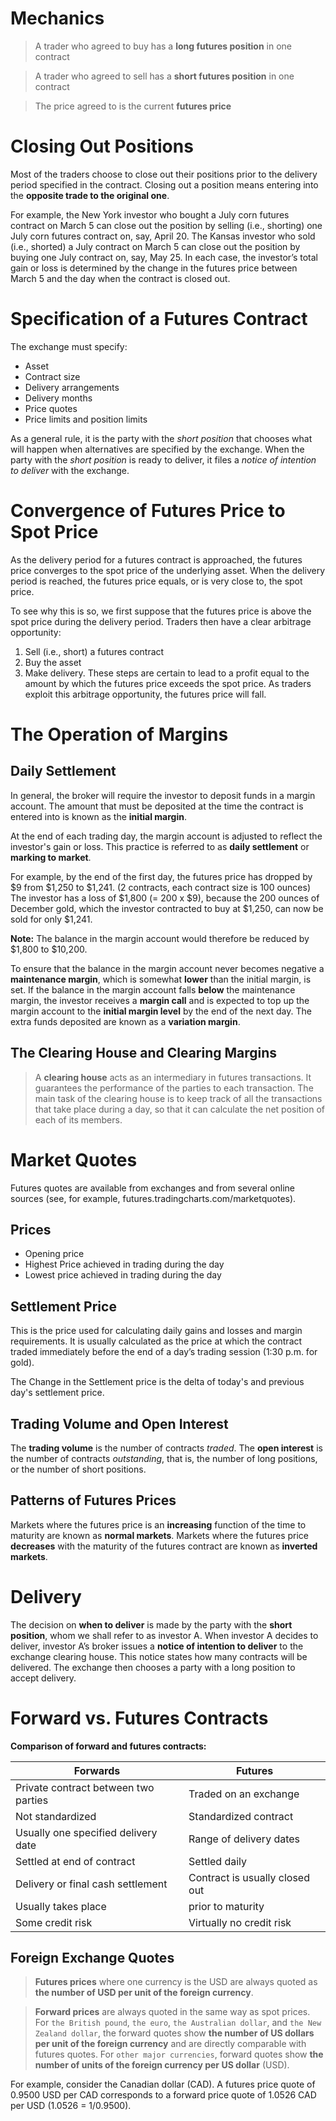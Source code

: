 Mechanics
=====================

> A trader who agreed to buy has a **long futures position** in one contract

> A trader who agreed to sell has a **short futures position** in one contract

> The price agreed to is the current **futures price**

Closing Out Positions
=====================

Most of the traders choose to close out their positions prior to the delivery period specified in the contract. Closing out a position means entering into the **opposite trade to the original one**.

For example, the New York investor who bought a July corn futures contract on March 5 can close out the position by selling (i.e., shorting) one July corn futures contract on, say, April 20. The Kansas investor who sold (i.e., shorted) a July contract on March 5 can close out the position by buying one July contract on, say, May 25. In each case, the investor’s total gain or loss is determined by the change in the futures price between March 5 and the day when the contract is closed out.

Specification of a Futures Contract
===================================

The exchange must specify:

 - Asset
 - Contract size
 - Delivery arrangements
 - Delivery months
 - Price quotes
 - Price limits and position limits

As a general rule, it is the party with the *short position* that chooses what will happen when alternatives are specified by the exchange. When the party with the *short position* is ready to deliver, it files a *notice of intention to deliver* with the exchange.

Convergence of Futures Price to Spot Price
==========================================

As the delivery period for a futures contract is approached, the futures price converges to the spot price of the underlying asset. When the delivery period is reached, the futures price equals, or is very close to, the spot price.

To see why this is so, we first suppose that the futures price is above the spot price during the delivery period. Traders then have a clear arbitrage opportunity:
1. Sell (i.e., short) a futures contract 
2. Buy the asset
3. Make delivery.
These steps are certain to lead to a profit equal to the amount by which the futures price exceeds the spot price. As traders exploit this arbitrage opportunity, the futures price will fall. 

The Operation of Margins
========================

Daily Settlement
----------------
In general, the broker will require the investor to deposit funds in a margin account. The amount that must be deposited at the time the contract is entered into is known as the **initial margin**.

At the end of each trading day, the margin account is adjusted to reflect the investor's gain or loss. This practice is referred to as **daily settlement** or **marking to market**.

For example, by the end of the first day, the futures price has dropped by \$9 from \$1,250 to \$1,241. (2 contracts, each contract size is 100 ounces) The investor has a loss of \$1,800 (= 200 x \$9), because the 200 ounces of December gold, which the investor contracted to buy at \$1,250, can now be sold for only \$1,241.

**Note:** The balance in the margin account would therefore be reduced by \$1,800 to \$10,200.

To ensure that the balance in the margin account never becomes negative a **maintenance margin**, which is somewhat **lower** than the initial margin, is set. If the balance in the margin account falls **below** the maintenance margin, the investor receives a **margin call** and is expected to top up the margin account to the **initial margin level** by the end of the next day. The extra funds deposited are known as a **variation margin**. 

The Clearing House and Clearing Margins
---------------------------------------

> A **clearing house** acts as an intermediary in futures transactions. It guarantees the performance of the parties to each transaction. The main task of the clearing house is to keep track of all the transactions that take place during a day, so that it can calculate the net position of each of its members.

Market Quotes
========================
Futures quotes are available from exchanges and from several online sources (see, for example, futures.tradingcharts.com/marketquotes).

Prices
------
 - Opening price
 - Highest Price achieved in trading during the day
 - Lowest price achieved in trading during the day

Settlement Price
----------------
This is the price used for calculating daily gains and losses and margin requirements. It is usually calculated as the price at which the contract traded immediately before the end of a day’s trading session (1:30 p.m. for gold).

The Change in the Settlement price is the delta of today's and previous day's settlement price.

Trading Volume and Open Interest
--------------------------------
The **trading volume** is the number of contracts *traded*.
The **open interest** is the number of contracts *outstanding*, that is, the number of long positions, or the number of short positions.

Patterns of Futures Prices
--------------------------
Markets where the futures price is an **increasing** function of the time to maturity are known as **normal markets**. Markets where the futures price **decreases** with the maturity of the futures contract are known as **inverted markets**.

Delivery
========
The decision on **when to deliver** is made by the party with the **short position**, whom we shall refer to as investor A. When investor A decides to deliver, investor A’s broker issues a **notice of intention to deliver** to the exchange clearing house. This notice states how many contracts will be delivered. The exchange then chooses a party with a long position to accept delivery.

Forward vs. Futures Contracts
=============================

**Comparison of forward and futures contracts:**

| Forwards                             | Futures                        |
|--------------------------------------|--------------------------------|
| Private contract between two parties | Traded on an exchange          |
| Not standardized                     | Standardized contract          |
| Usually one specified delivery date  | Range of delivery dates        |
| Settled at end of contract           | Settled daily                  |
| Delivery or final cash settlement    | Contract is usually closed out |
| Usually takes place                  | prior to maturity              |
| Some credit risk                     | Virtually no credit risk       |


Foreign Exchange Quotes
-----------------------

> **Futures prices** where one currency is the USD are always quoted as **the number of USD per unit of the foreign currency**.

> **Forward prices** are always quoted in the same way as spot prices. For `the British pound`, `the euro`, `the Australian dollar`, and `the New Zealand dollar`, the forward quotes show **the number of US dollars per unit of the foreign currency** and are directly comparable with futures quotes. For `other major currencies`, forward quotes show **the number of units of the foreign currency per US dollar** (USD). 

For example, consider the Canadian dollar (CAD). A futures price quote of 0.9500 USD per CAD corresponds to a forward price quote of 1.0526 CAD per USD (1.0526 = 1/0.9500).

